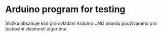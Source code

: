 # Arduino program for testing

Složka obsahuje kód pro ovládání Arduino UNO boardu používaného pro testování vlastností algoritmu.